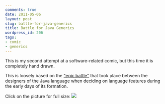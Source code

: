 ```yaml
---
comments: true
date: 2011-05-06
layout: post
slug: battle-for-java-generics
title: Battle for Java Generics
wordpress_id: 206
tags:
- comic
- generics
---
```


This is my second attempt at a software-related comic, but this time it is completely hand drawn.

This is loosely based on the ["epic battle"](http://www.artima.com/weblogs/viewpost.jsp?thread=173229) that took place between the designers of the Java language when deciding on language features during the early days of its formation.

Click on the picture for full size:
[![](http://blog.ninlabs.com/wp-content/uploads/2011/05/BattleForJavaGenerics.png)](http://blog.ninlabs.com/wp-content/uploads/2011/05/BattleForJavaGenerics.png)
